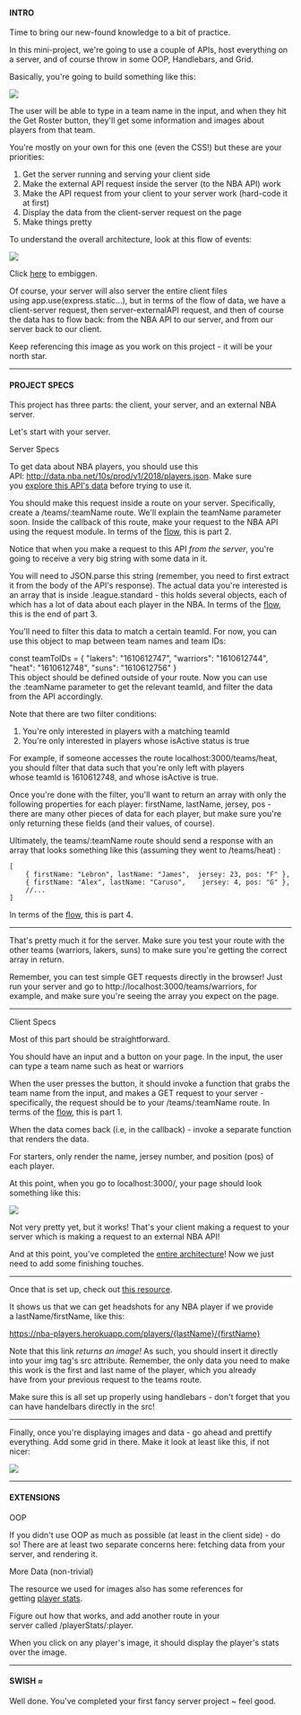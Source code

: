 #### INTRO

Time to bring our new-found knowledge to a bit of practice.

In this mini-project, we're going to use a couple of APIs, host everything on a server, and of course throw in some OOP, Handlebars, and Grid.

Basically, you're going to build something like this:

![](https://s3-us-west-2.amazonaws.com/learn-app/lesson-images/ejn-roster-mini-project.PNG)

The user will be able to type in a team name in the input, and when they hit the Get Roster button, they'll get some information and images about players from that team.

You're mostly on your own for this one (even the CSS!) but these are your priorities:

1.  Get the server running and serving your client side
2.  Make the external API request inside the server (to the NBA API) work
3.  Make the API request from your client to your server work (hard-code it at first)
4.  Display the data from the client-server request on the page
5.  Make things pretty

To understand the overall architecture, look at this flow of events:

![](https://s3-us-west-2.amazonaws.com/learn-app/lesson-images/ejn-roster-architecture-flow.PNG)

Click [here](https://s3-us-west-2.amazonaws.com/learn-app/lesson-images/ejn-roster-architecture-flow.PNG) to embiggen.

Of course, your server will also server the entire client files using app.use(express.static...), but in terms of the flow of data, we have a client-server request, then server-externalAPI request, and then of course the data has to flow back: from the NBA API to our server, and from our server back to our client.

Keep referencing this image as you work on this project - it will be your north star.

* * * * *

#### PROJECT SPECS

This project has three parts: the client, your server, and an external NBA server.

Let's start with your server.

Server Specs

To get data about NBA players, you should use this API: http://data.nba.net/10s/prod/v1/2018/players.json. Make sure you [explore this API's data](http://data.nba.net/10s/prod/v1/2018/players.json) before trying to use it.

You should make this request inside a route on your server. Specifically, create a /teams/:teamName route. We'll explain the teamName parameter soon. Inside the callback of this route, make your request to the NBA API using the request module. In terms of the [flow](https://s3-us-west-2.amazonaws.com/learn-app/lesson-images/ejn-roster-architecture-flow.PNG), this is part 2.

Notice that when you make a request to this API *from the server*, you're going to receive a very big string with some data in it.

You will need to JSON.parse this string (remember, you need to first extract it from the body of the API's response). The actual data you're interested is an array that is inside .league.standard - this holds several objects, each of which has a lot of data about each player in the NBA. In terms of the [flow](https://s3-us-west-2.amazonaws.com/learn-app/lesson-images/ejn-roster-architecture-flow.PNG), this is the end of part 3.

You'll need to filter this data to match a certain teamId. For now, you can use this object to map between team names and team IDs:

const teamToIDs = {
    "lakers": "1610612747",
    "warriors": "1610612744",
    "heat": "1610612748",
    "suns": "1610612756"
}\
This object should be defined outside of your route. Now you can use the :teamName parameter to get the relevant teamId, and filter the data from the API accordingly.

Note that there are two filter conditions:

1.  You're only interested in players with a matching teamId
2.  You're only interested in players whose isActive status is true

For example, if someone accesses the route localhost:3000/teams/heat, you should filter that data such that you're only left with players whose teamId is 1610612748, and whose isActive is true.

Once you're done with the filter, you'll want to return an array with only the following properties for each player: firstName, lastName, jersey, pos - there are many other pieces of data for each player, but make sure you're only returning these fields (and their values, of course).

Ultimately, the teams/:teamName route should send a response with an array that looks something like this (assuming they went to /teams/heat) :

```
[
    { firstName: "Lebron", lastName: "James",  jersey: 23, pos: "F" },
    { firstName: "Alex", lastName: "Caruso",    jersey: 4, pos: "G" },
    //...
]
```

In terms of the [flow](https://s3-us-west-2.amazonaws.com/learn-app/lesson-images/ejn-roster-architecture-flow.PNG), this is part 4.

* * * * *

That's pretty much it for the server. Make sure you test your route with the other teams (warriors, lakers, suns) to make sure you're getting the correct array in return.

Remember, you can test simple GET requests directly in the browser! Just run your server and go to http://localhost:3000/teams/warriors, for example, and make sure you're seeing the array you expect on the page.

* * * * *

Client Specs

Most of this part should be straightforward.

You should have an input and a button on your page. In the input, the user can type a team name such as heat or warriors

When the user presses the button, it should invoke a function that grabs the team name from the input, and makes a GET request to your server - specifically, the request should be to your /teams/:teamName route. In terms of the [flow](https://s3-us-west-2.amazonaws.com/learn-app/lesson-images/ejn-roster-architecture-flow.PNG), this is part 1.

When the data comes back (i.e, in the callback) - invoke a separate function that renders the data.

For starters, only render the name, jersey number, and position (pos) of each player.

At this point, when you go to localhost:3000/, your page should look something like this:

![](https://s3-us-west-2.amazonaws.com/learn-app/lesson-images/ejn-roster-mini-project-partial.PNG)

Not very pretty yet, but it works! That's your client making a request to your server which is making a request to an external NBA API!

And at this point, you've completed the [entire architecture](https://s3-us-west-2.amazonaws.com/learn-app/lesson-images/ejn-roster-architecture-flow.PNG)! Now we just need to add some finishing touches.

* * * * *

Once that is set up, check out [this resource](https://nba-players.herokuapp.com/).

It shows us that we can get headshots for any NBA player if we provide a lastName/firstName, like this:

https://nba-players.herokuapp.com/players/{lastName}/{firstName}

Note that this link *returns an image!* As such, you should insert it directly into your img tag's src attribute. Remember, the only data you need to make this work is the first and last name of the player, which you already have from your previous request to the teams route.

Make sure this is all set up properly using handlebars - don't forget that you can have handelbars directly in the src!

* * * * *

Finally, once you're displaying images and data - go ahead and prettify everything. Add some grid in there. Make it look at least like this, if not nicer:

![](https://s3-us-west-2.amazonaws.com/learn-app/lesson-images/ejn-roster-mini-project.PNG)

* * * * *

#### EXTENSIONS

OOP

If you didn't use OOP as much as possible (at least in the client side) - do so! There are at least two separate concerns here: fetching data from your server, and rendering it.

More Data (non-trivial)

The resource we used for images also has some references for getting [player stats](https://nba-players.herokuapp.com/).

Figure out how that works, and add another route in your server called /playerStats/:player.

When you click on any player's image, it should display the player's stats over the image.

* * * * *

#### SWISH ≈ 

Well done. You've completed your first fancy server project ~ feel good.